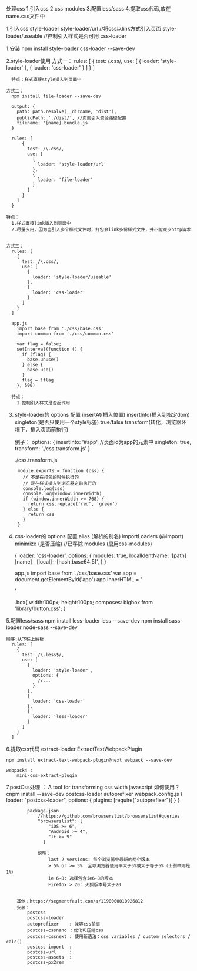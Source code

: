 处理css
  1.引入css
  2.css modules
  3.配置less/sass
  4.提取css代码,放在name.css文件中


1.引入css
  style-loader
    style-loader/url        //将css以link方式引入页面
    style-loader/useable    //控制引入样式是否可用
  css-loader

  1.安装
    npm install style-loader css-loader --save-dev

  2.style-loader使用
    方式一：
      rules: [
        {
          test: /\.css/,
          use: [
            {
              loader: 'style-loader'
            },
            {
              loader: 'css-loader'
            }
          ]
        }
      ]

      特点：样式直接style插入到页面中

    方式二：
      npm install file-loader --save-dev

      output: {
        path: path.resolve(__dirname, 'dist'),
        publicPath: './dist/', //页面引入资源路径配置
        filename: '[name].bundle.js'
      }

      rules: [
          {
            test: /\.css/,
            use: [
              {
                loader: 'style-loader/url' 
              },
              {
                loader: 'file-loader'
              }
            ]
          }
        ]
      }

    特点：
      1.样式直接link插入到页面中
      2.尽量少用，因为当引入多个样式文件时，打包会link多份样式文件，并不能减少http请求

  
    方式三：
      rules: [
        {
          test: /\.css/,
          use: [
            {
              loader: 'style-loader/useable'
            },
            {
              loader: 'css-loader'
            }
          ]
        }
      ]

      app.js
        import base from './css/base.css'
        import common from './css/common.css'

        var flag = false;
        setInterval(function () {
          if (flag) {
            base.unuse()
          } else {
            base.use()
          }
          flag = !flag
        }, 500)

      特点：
        1.控制引入样式是否起作用


  3. style-loader的 options 配置 
      insertAt(插入位置)
      insertInto(插入到指定dom)
      singleton(是否只使用一个style标签) true/false
      transform(转化，浏览器环境下，插入页面前执行)

      例子：
        options: {
          insertInto: '#app', //页面id为app的元素中
          singleton: true,
          transform: './css.transform.js'
        }

        ./css.transform.js

          module.exports = function (css) {
            // 不是在打包的时候执行的
            // 是在样式插入到浏览器之前执行的
            console.log(css)
            console.log(window.innerWidth)
            if (window.innerWidth >= 768) {
              return css.replace('red', 'green')
            } else {
              return css
            }
          }
    
  4. css-loader的 options 配置 
      alias (解析的别名)
      importLoaders (@import)
      minimize  (是否压缩) //已移除
      modules (启用css-modules)

        {
          loader: 'css-loader',
          options: {
            modules: true,
            localIdentName: '[path][name]__[local]--[hash:base64:5]',
          }
        }

        app.js
          import base from './css/base.css'
          var app = document.getElementById('app')
          app.innerHTML = '<div class="' + base.box + '"></div>'

        .box{
          width:100px;
          height:100px;
          composes: bigbox from 'library/button.css';
        }
      

  5.配置less/sass
    npm install less-loader less --save-dev
    npm install sass-loader node-sass --save-dev

    顺序:从下往上解析
      rules: [
        {
          test: /\.less$/,
          use: [
            {
              loader: 'style-loader',
              options: {
                //...
              }
            },
            {
              loader: 'css-loader'
            },
            {
              loader: 'less-loader'
            }
          ]
        }
      ]

  6.提取css代码
    extract-loader
    ExtractTextWebpackPlugin

    npm install extract-text-webpack-plugin@next webpack --save-dev
	
	webpack4 : 
		mini-css-extract-plugin
		
		
  7.postCss处理 ：
		A tool for transforming css width javascript
		如何使用？
			cnpm install --save-dev postcss-loader autoprefixer 
			webpack.config.js
				{
					loader: "postcss-loader",
					options: {
						plugins: [require("autoprefixer")]
					}
				}
			
			package.json
				//https://github.com/browserslist/browserslist#queries
				"browserslist": [
					"iOS >= 6",
					"Android >= 4",
					"IE >= 9"
				  ]
				  
				说明：
					last 2 versions: 每个浏览器中最新的两个版本
					> 5% or >= 5%: 全球浏览器使用率大于5%或大于等于5%（上例中则是1%）
					ie 6-8: 选择包含ie6-8的版本
					Firefox > 20: 火狐版本号大于20
		
		
		其他：https://segmentfault.com/a/1190000010926812
		安装：
			postcss
			postcss-loader
			autoprefixer  	: 兼容css前缀
			postcss-cssnano ：优化和压缩css
			postcss-cssnext : 使用新语法：css variables / custom selectors / calc()
			postcss-import  : 
			postcss-url		:
			postcss-assets	:
			postcss-px2rem
  
  
